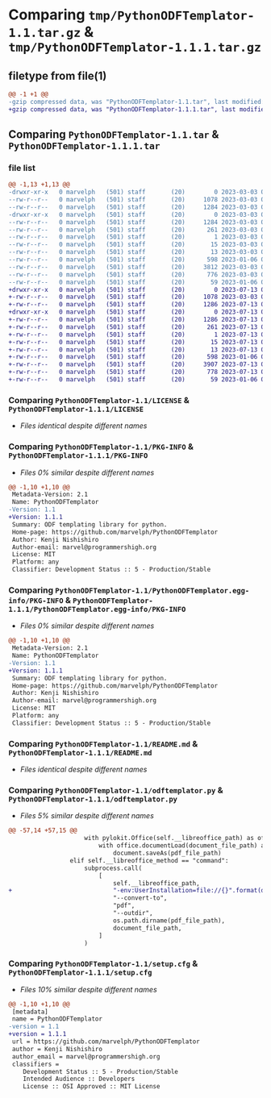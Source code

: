 # Comparing `tmp/PythonODFTemplator-1.1.tar.gz` & `tmp/PythonODFTemplator-1.1.1.tar.gz`

## filetype from file(1)

```diff
@@ -1 +1 @@
-gzip compressed data, was "PythonODFTemplator-1.1.tar", last modified: Fri Mar  3 04:41:55 2023, max compression
+gzip compressed data, was "PythonODFTemplator-1.1.1.tar", last modified: Thu Jul 13 02:27:28 2023, max compression
```

## Comparing `PythonODFTemplator-1.1.tar` & `PythonODFTemplator-1.1.1.tar`

### file list

```diff
@@ -1,13 +1,13 @@
-drwxr-xr-x   0 marvelph   (501) staff       (20)        0 2023-03-03 04:41:55.502604 PythonODFTemplator-1.1/
--rw-r--r--   0 marvelph   (501) staff       (20)     1078 2023-03-03 02:59:50.000000 PythonODFTemplator-1.1/LICENSE
--rw-r--r--   0 marvelph   (501) staff       (20)     1284 2023-03-03 04:41:55.502650 PythonODFTemplator-1.1/PKG-INFO
-drwxr-xr-x   0 marvelph   (501) staff       (20)        0 2023-03-03 04:41:55.502506 PythonODFTemplator-1.1/PythonODFTemplator.egg-info/
--rw-r--r--   0 marvelph   (501) staff       (20)     1284 2023-03-03 04:41:55.000000 PythonODFTemplator-1.1/PythonODFTemplator.egg-info/PKG-INFO
--rw-r--r--   0 marvelph   (501) staff       (20)      261 2023-03-03 04:41:55.000000 PythonODFTemplator-1.1/PythonODFTemplator.egg-info/SOURCES.txt
--rw-r--r--   0 marvelph   (501) staff       (20)        1 2023-03-03 04:41:55.000000 PythonODFTemplator-1.1/PythonODFTemplator.egg-info/dependency_links.txt
--rw-r--r--   0 marvelph   (501) staff       (20)       15 2023-03-03 04:41:55.000000 PythonODFTemplator-1.1/PythonODFTemplator.egg-info/requires.txt
--rw-r--r--   0 marvelph   (501) staff       (20)       13 2023-03-03 04:41:55.000000 PythonODFTemplator-1.1/PythonODFTemplator.egg-info/top_level.txt
--rw-r--r--   0 marvelph   (501) staff       (20)      598 2023-01-06 09:16:13.000000 PythonODFTemplator-1.1/README.md
--rw-r--r--   0 marvelph   (501) staff       (20)     3812 2023-03-03 02:02:09.000000 PythonODFTemplator-1.1/odftemplator.py
--rw-r--r--   0 marvelph   (501) staff       (20)      776 2023-03-03 04:41:55.502863 PythonODFTemplator-1.1/setup.cfg
--rw-r--r--   0 marvelph   (501) staff       (20)       59 2023-01-06 09:16:13.000000 PythonODFTemplator-1.1/setup.py
+drwxr-xr-x   0 marvelph   (501) staff       (20)        0 2023-07-13 02:27:28.770591 PythonODFTemplator-1.1.1/
+-rw-r--r--   0 marvelph   (501) staff       (20)     1078 2023-03-03 02:59:50.000000 PythonODFTemplator-1.1.1/LICENSE
+-rw-r--r--   0 marvelph   (501) staff       (20)     1286 2023-07-13 02:27:28.770658 PythonODFTemplator-1.1.1/PKG-INFO
+drwxr-xr-x   0 marvelph   (501) staff       (20)        0 2023-07-13 02:27:28.770460 PythonODFTemplator-1.1.1/PythonODFTemplator.egg-info/
+-rw-r--r--   0 marvelph   (501) staff       (20)     1286 2023-07-13 02:27:28.000000 PythonODFTemplator-1.1.1/PythonODFTemplator.egg-info/PKG-INFO
+-rw-r--r--   0 marvelph   (501) staff       (20)      261 2023-07-13 02:27:28.000000 PythonODFTemplator-1.1.1/PythonODFTemplator.egg-info/SOURCES.txt
+-rw-r--r--   0 marvelph   (501) staff       (20)        1 2023-07-13 02:27:28.000000 PythonODFTemplator-1.1.1/PythonODFTemplator.egg-info/dependency_links.txt
+-rw-r--r--   0 marvelph   (501) staff       (20)       15 2023-07-13 02:27:28.000000 PythonODFTemplator-1.1.1/PythonODFTemplator.egg-info/requires.txt
+-rw-r--r--   0 marvelph   (501) staff       (20)       13 2023-07-13 02:27:28.000000 PythonODFTemplator-1.1.1/PythonODFTemplator.egg-info/top_level.txt
+-rw-r--r--   0 marvelph   (501) staff       (20)      598 2023-01-06 09:16:13.000000 PythonODFTemplator-1.1.1/README.md
+-rw-r--r--   0 marvelph   (501) staff       (20)     3907 2023-07-13 02:09:57.000000 PythonODFTemplator-1.1.1/odftemplator.py
+-rw-r--r--   0 marvelph   (501) staff       (20)      778 2023-07-13 02:27:28.770916 PythonODFTemplator-1.1.1/setup.cfg
+-rw-r--r--   0 marvelph   (501) staff       (20)       59 2023-01-06 09:16:13.000000 PythonODFTemplator-1.1.1/setup.py
```

### Comparing `PythonODFTemplator-1.1/LICENSE` & `PythonODFTemplator-1.1.1/LICENSE`

 * *Files identical despite different names*

### Comparing `PythonODFTemplator-1.1/PKG-INFO` & `PythonODFTemplator-1.1.1/PKG-INFO`

 * *Files 0% similar despite different names*

```diff
@@ -1,10 +1,10 @@
 Metadata-Version: 2.1
 Name: PythonODFTemplator
-Version: 1.1
+Version: 1.1.1
 Summary: ODF templating library for python.
 Home-page: https://github.com/marvelph/PythonODFTemplator
 Author: Kenji Nishishiro
 Author-email: marvel@programmershigh.org
 License: MIT
 Platform: any
 Classifier: Development Status :: 5 - Production/Stable
```

### Comparing `PythonODFTemplator-1.1/PythonODFTemplator.egg-info/PKG-INFO` & `PythonODFTemplator-1.1.1/PythonODFTemplator.egg-info/PKG-INFO`

 * *Files 0% similar despite different names*

```diff
@@ -1,10 +1,10 @@
 Metadata-Version: 2.1
 Name: PythonODFTemplator
-Version: 1.1
+Version: 1.1.1
 Summary: ODF templating library for python.
 Home-page: https://github.com/marvelph/PythonODFTemplator
 Author: Kenji Nishishiro
 Author-email: marvel@programmershigh.org
 License: MIT
 Platform: any
 Classifier: Development Status :: 5 - Production/Stable
```

### Comparing `PythonODFTemplator-1.1/README.md` & `PythonODFTemplator-1.1.1/README.md`

 * *Files identical despite different names*

### Comparing `PythonODFTemplator-1.1/odftemplator.py` & `PythonODFTemplator-1.1.1/odftemplator.py`

 * *Files 5% similar despite different names*

```diff
@@ -57,14 +57,15 @@
                     with pylokit.Office(self.__libreoffice_path) as office:
                         with office.documentLoad(document_file_path) as document:
                             document.saveAs(pdf_file_path)
                 elif self.__libreoffice_method == "command":
                     subprocess.call(
                         [
                             self.__libreoffice_path,
+                            "-env:UserInstallation=file://{}".format(document_directory_path),
                             "--convert-to",
                             "pdf",
                             "--outdir",
                             os.path.dirname(pdf_file_path),
                             document_file_path,
                         ]
                     )
```

### Comparing `PythonODFTemplator-1.1/setup.cfg` & `PythonODFTemplator-1.1.1/setup.cfg`

 * *Files 10% similar despite different names*

```diff
@@ -1,10 +1,10 @@
 [metadata]
 name = PythonODFTemplator
-version = 1.1
+version = 1.1.1
 url = https://github.com/marvelph/PythonODFTemplator
 author = Kenji Nishishiro
 author_email = marvel@programmershigh.org
 classifiers = 
 	Development Status :: 5 - Production/Stable
 	Intended Audience :: Developers
 	License :: OSI Approved :: MIT License
```

